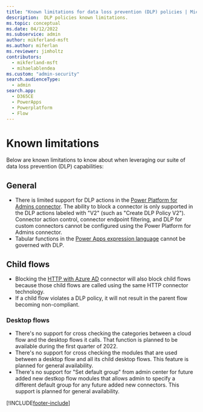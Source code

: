 ```yaml
---
title: "Known limitations for data loss prevention (DLP) policies | MicrosoftDocs"
description:  DLP policies known limitations.
ms.topic: conceptual
ms.date: 04/12/2022
ms.subservice: admin
author: mikferland-msft
ms.author: miferlan
ms.reviewer: jimholtz
contributors:
  - mikferland-msft
  - mihaelablendea
ms.custom: "admin-security"
search.audienceType: 
  - admin
search.app:
  - D365CE
  - PowerApps
  - Powerplatform
  - Flow
---
```


# Known limitations
Below are known limitations to know about when leveraging our suite of data loss prevention (DLP) capabilities:

## General
- There is limited support for DLP actions in the [Power Platform for Admins connector](/connectors/powerplatformforadmins/). The ability to block a connector is only supported in the DLP actions labeled with "V2" (such as "Create DLP Policy V2"). Connector action control, connector endpoint filtering, and DLP for custom connectors cannot be configured using the Power Platform for Admins connector.
- Tabular functions in the [Power Apps expression language](/powerapps/maker/canvas-apps/formula-reference) cannot be governed with DLP.

## Child flows
- Blocking the [HTTP with Azure AD](/connectors/webcontents/) connector will also block child flows because those child flows are called using the same HTTP connector technology.
- If a child flow violates a DLP policy, it will not result in the parent flow becoming non-compliant.

### Desktop flows
- There's no support for cross checking the categories between a cloud flow and the desktop flows it calls. That function is planned to be available during the first quarter of 2022.
- There's no support for cross checking the modules that are used between a desktop flow and all its child desktop flows. This feature is planned for general availability.
- There's no support for "Set default group" from admin center for future added new destkop flow modules that allows admin to specify a different default group for any future added new connectors. This support is planned for general availability.  

[!INCLUDE[footer-include](../includes/footer-banner.md)]

